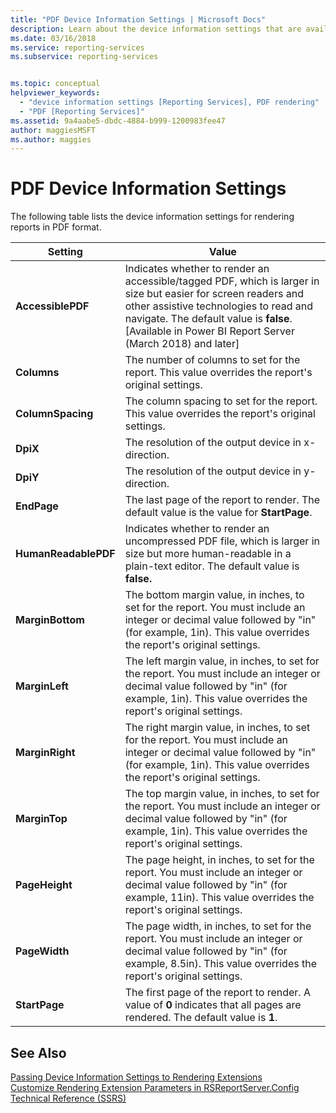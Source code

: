 ```yaml
---
title: "PDF Device Information Settings | Microsoft Docs"
description: Learn about the device information settings that are available for rendering reports in PDF format.
ms.date: 03/16/2018
ms.service: reporting-services
ms.subservice: reporting-services


ms.topic: conceptual
helpviewer_keywords: 
  - "device information settings [Reporting Services], PDF rendering"
  - "PDF [Reporting Services]"
ms.assetid: 9a4aabe5-dbdc-4884-b999-1200983fee47
author: maggiesMSFT
ms.author: maggies
---
```

# PDF Device Information Settings
  The following table lists the device information settings for rendering reports in PDF format.  
  
|Setting|Value|  
|-------------|-----------|  
| **AccessiblePDF** | Indicates whether to render an accessible/tagged PDF, which is larger in size but easier for screen readers and other assistive technologies to read and navigate. The default value is **false**. [Available in Power BI Report Server (March 2018) and later] |
|**Columns**|The number of columns to set for the report. This value overrides the report's original settings.|  
|**ColumnSpacing**|The column spacing to set for the report. This value overrides the report's original settings.|  
|**DpiX**|The resolution of the output device in x-direction.|  
|**DpiY**|The resolution of the output device in y-direction.|  
|**EndPage**|The last page of the report to render. The default value is the value for **StartPage**.|  
|**HumanReadablePDF**|Indicates whether to render an uncompressed PDF file, which is larger in size but more human-readable in a plain-text editor. The default value is **false.**|  
|**MarginBottom**|The bottom margin value, in inches, to set for the report. You must include an integer or decimal value followed by "in" (for example, 1in). This value overrides the report's original settings.|  
|**MarginLeft**|The left margin value, in inches, to set for the report. You must include an integer or decimal value followed by "in" (for example, 1in). This value overrides the report's original settings.|  
|**MarginRight**|The right margin value, in inches, to set for the report. You must include an integer or decimal value followed by "in" (for example, 1in). This value overrides the report's original settings.|  
|**MarginTop**|The top margin value, in inches, to set for the report. You must include an integer or decimal value followed by "in" (for example, 1in). This value overrides the report's original settings.|  
|**PageHeight**|The page height, in inches, to set for the report. You must include an integer or decimal value followed by "in" (for example, 11in). This value overrides the report's original settings.|  
|**PageWidth**|The page width, in inches, to set for the report. You must include an integer or decimal value followed by "in" (for example, 8.5in). This value overrides the report's original settings.|  
|**StartPage**|The first page of the report to render. A value of **0** indicates that all pages are rendered. The default value is **1**.|  
  
## See Also  
 [Passing Device Information Settings to Rendering Extensions](../reporting-services/report-server-web-service/net-framework/passing-device-information-settings-to-rendering-extensions.md)   
 [Customize Rendering Extension Parameters in RSReportServer.Config](../reporting-services/customize-rendering-extension-parameters-in-rsreportserver-config.md)   
 [Technical Reference &#40;SSRS&#41;](../reporting-services/technical-reference-ssrs.md)  
  
  
